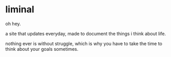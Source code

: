 # liminal
oh hey.

a site that updates everyday, made to document the things i think about life.

nothing ever is without struggle, which is why you have to take the time to think about your goals sometimes.

